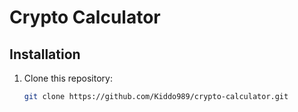 # Crypto Calculator

## Installation  
1. Clone this repository:  
   ```bash
   git clone https://github.com/Kiddo989/crypto-calculator.git
